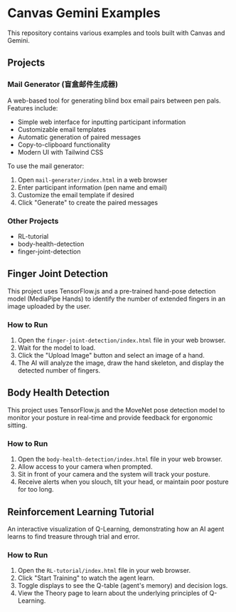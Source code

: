 # Canvas Gemini Examples

This repository contains various examples and tools built with Canvas and Gemini.

## Projects

### Mail Generator (盲盒邮件生成器)
A web-based tool for generating blind box email pairs between pen pals. Features include:
- Simple web interface for inputting participant information
- Customizable email templates
- Automatic generation of paired messages
- Copy-to-clipboard functionality
- Modern UI with Tailwind CSS

To use the mail generator:
1. Open `mail-generater/index.html` in a web browser
2. Enter participant information (pen name and email)
3. Customize the email template if desired
4. Click "Generate" to create the paired messages

### Other Projects
- RL-tutorial
- body-health-detection
- finger-joint-detection

## Finger Joint Detection

This project uses TensorFlow.js and a pre-trained hand-pose detection model (MediaPipe Hands) to identify the number of extended fingers in an image uploaded by the user.

### How to Run

1.  Open the `finger-joint-detection/index.html` file in your web browser.
2.  Wait for the model to load.
3.  Click the "Upload Image" button and select an image of a hand.
4.  The AI will analyze the image, draw the hand skeleton, and display the detected number of fingers.

## Body Health Detection

This project uses TensorFlow.js and the MoveNet pose detection model to monitor your posture in real-time and provide feedback for ergonomic sitting.

### How to Run

1. Open the `body-health-detection/index.html` file in your web browser.
2. Allow access to your camera when prompted.
3. Sit in front of your camera and the system will track your posture.
4. Receive alerts when you slouch, tilt your head, or maintain poor posture for too long.

## Reinforcement Learning Tutorial

An interactive visualization of Q-Learning, demonstrating how an AI agent learns to find treasure through trial and error.

### How to Run

1. Open the `RL-tutorial/index.html` file in your web browser.
2. Click "Start Training" to watch the agent learn.
3. Toggle displays to see the Q-table (agent's memory) and decision logs.
4. View the Theory page to learn about the underlying principles of Q-Learning.